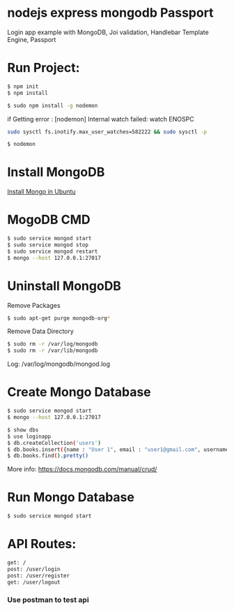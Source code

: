 # nodejs express mongodb Passport
Login app example with MongoDB, Joi validation, Handlebar Template Engine, Passport

# Run Project:
```sh
$ npm init
$ npm install
```
```sh
$ sudo npm install -g nodemon
```
if Getting error : [nodemon] Internal watch failed: watch ENOSPC
```sh
sudo sysctl fs.inotify.max_user_watches=582222 && sudo sysctl -p
```

```sh
$ nodemon
```

# Install MongoDB
[Install Mongo in Ubuntu](https://docs.mongodb.com/manual/tutorial/install-mongodb-on-ubuntu/)


# MogoDB CMD
```sh
$ sudo service mongod start
$ sudo service mongod stop
$ sudo service mongod restart
$ mongo --host 127.0.0.1:27017
```

# Uninstall MongoDB
Remove Packages
```sh
$ sudo apt-get purge mongodb-org*
```
Remove Data Directory
```sh
$ sudo rm -r /var/log/mongodb
$ sudo rm -r /var/lib/mongodb

```
Log: /var/log/mongodb/mongod.log

# Create Mongo Database
```sh
$ sudo service mongod start
$ mongo --host 127.0.0.1:27017
```
```sh
$ show dbs
$ use loginapp
$ db.createCollection('users')
$ db.books.insert({name : "User 1", email : "user1@gmail.com", username : "user1", password : "123"});
$ db.books.find().pretty()
```
More info: https://docs.mongodb.com/manual/crud/

# Run Mongo Database
```sh
$ sudo service mongod start
```

# API Routes:

```sh
get: /
post: /user/login
post: /user/register
get: /user/logout
```
### Use postman to test api
